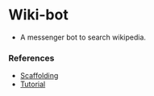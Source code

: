# Wiki-bot

* A messenger bot to search wikipedia.

### References

* [Scaffolding](https://github.com/jw84/messenger-bot-tutorial)
* [Tutorial](https://codingislove.com/build-facebook-chat-bot-javascript/)

